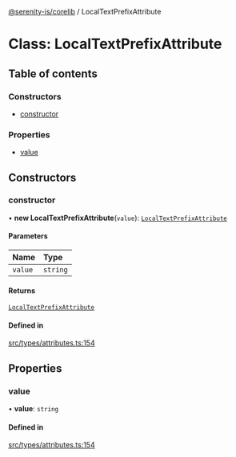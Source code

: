 [@serenity-is/corelib](../README.md) / LocalTextPrefixAttribute

# Class: LocalTextPrefixAttribute

## Table of contents

### Constructors

- [constructor](LocalTextPrefixAttribute.md#constructor)

### Properties

- [value](LocalTextPrefixAttribute.md#value)

## Constructors

### constructor

• **new LocalTextPrefixAttribute**(`value`): [`LocalTextPrefixAttribute`](LocalTextPrefixAttribute.md)

#### Parameters

| Name | Type |
| :------ | :------ |
| `value` | `string` |

#### Returns

[`LocalTextPrefixAttribute`](LocalTextPrefixAttribute.md)

#### Defined in

[src/types/attributes.ts:154](https://github.com/serenity-is/serenity/blob/master/packages/corelib/src/types/attributes.ts#L154)

## Properties

### value

• **value**: `string`

#### Defined in

[src/types/attributes.ts:154](https://github.com/serenity-is/serenity/blob/master/packages/corelib/src/types/attributes.ts#L154)
